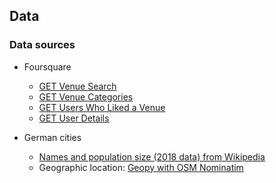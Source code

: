## Data

### Data sources

* Foursquare
   * [GET Venue Search](https://developer.foursquare.com/docs/api-reference/venues/search/)
   * [GET Venue Categories](https://developer.foursquare.com/docs/api-reference/venues/categories/)
   * [GET Users Who Liked a Venue](https://developer.foursquare.com/docs/venues/likes)
   * [GET User Details](https://developer.foursquare.com/docs/users/users)
   
* German cities
   * [Names and population size (2018 data) from Wikipedia](https://de.wikipedia.org/wiki/Liste_der_Gro%C3%9F-_und_Mittelst%C3%A4dte_in_Deutschland#Gro%C3%9F-_und_Mittelst%C3%A4dte_nach_Einwohnerzahl)
   * Geographic location: [Geopy with OSM Nominatim](https://geopy.readthedocs.io/en/stable/)
